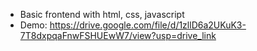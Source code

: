- Basic frontend with html, css, javascript
- Demo: https://drive.google.com/file/d/1zllD6a2UKuK3-7T8dxpqaFnwFSHUEwW7/view?usp=drive_link
